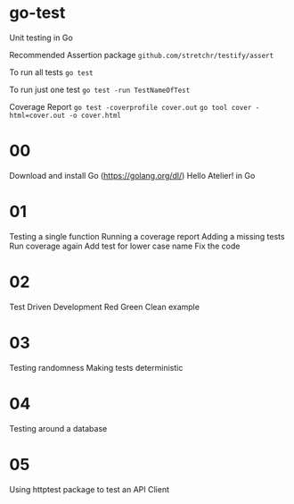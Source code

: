 # go-test
Unit testing in Go

Recommended Assertion package
`github.com/stretchr/testify/assert`

To run all tests
`go test`

To run just one test
`go test -run TestNameOfTest`

Coverage Report
`go test -coverprofile cover.out`
`go tool cover -html=cover.out -o cover.html`

# 00
Download and install Go (https://golang.org/dl/)
Hello Atelier! in Go

# 01 
Testing a single function
Running a coverage report
Adding a missing tests
Run coverage again
Add test for lower case name
Fix the code


# 02 
Test Driven Development
Red Green Clean example

# 03 
Testing randomness
Making tests deterministic

# 04
Testing around a database

# 05 
Using httptest package to test an API Client

